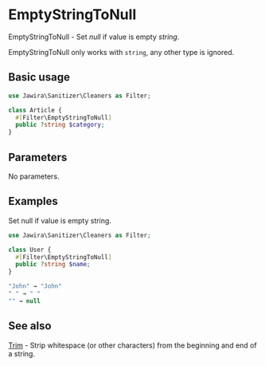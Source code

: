 # EmptyStringToNull

EmptyStringToNull - Set _null_ if value is empty _string_.

EmptyStringToNull only works with `string`, any other type is ignored.

## Basic usage

```php
use Jawira\Sanitizer\Cleaners as Filter;

class Article {
  #[Filter\EmptyStringToNull]
  public ?string $category;
}
```

## Parameters

No parameters.

## Examples

Set null if value is empty string.

```php
use Jawira\Sanitizer\Cleaners as Filter;

class User {
  #[Filter\EmptyStringToNull]
  public ?string $name;
}
```

```php
"John" → "John"
" " → " "
"" → null
```

## See also

[Trim](../Strings/Trim.md) - Strip whitespace (or other characters) from the beginning and end of a string.
